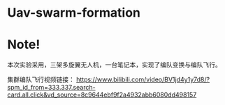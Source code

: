 # Uav-swarm-formation

# Note!
本次实验采用，三架多旋翼无人机，一台笔记本，实现了编队变换与编队飞行。



集群编队飞行视频链接：
https://www.bilibili.com/video/BV1jd4y1y7d8/?spm_id_from=333.337.search-card.all.click&vd_source=8c9644ebf9f2a4932abb6080dd498157

